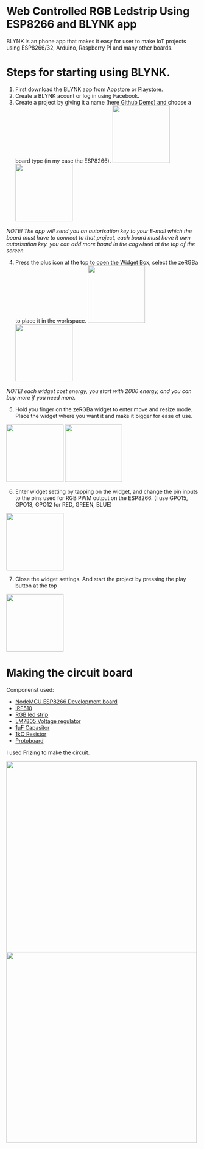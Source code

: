 # Web Controlled RGB Ledstrip Using ESP8266 and BLYNK app
BLYNK is an phone app that makes it easy for user to make IoT projects using ESP8266/32, Arduino, Raspberry PI and many other boards. 

# Steps for starting using BLYNK.

1. First download the BLYNK app from [Appstore](https://apps.apple.com/us/app/blynk-iot-for-arduino-esp32/id808760481) or [Playstore](https://play.google.com/store/apps/details?id=cc.blynk&hl=no). 
2. Create a BLYNK acount or log in using Facebook. 
3. Create a project by giving it a name (here Github Demo) and choose a board type (in my case the ESP8266).
<img src="img/1_Create_project.jpg" width="150">   <img src="img/2_Empty_project.jpg" width="150">

*NOTE! The app will send you an autorisation key to your E-mail which the board must have to connect to that project, each board must have it own autorisation key. you can add more board in the cogwheel at the top of the screen.*

4. Press the plus icon at the top to open the Widget Box, select the zeRGBa to place it in the workspace.
<img src="img/3_Select_item.jpg" width="150">    <img src="img/4_Insert_zeRGBa.jpg" width="150">

*NOTE! each widget cost energy, you start with 2000 energy, and you can buy more if you need more.*

5. Hold you finger on the zeRGBa widget to enter move and resize mode. Place the widget where you want it and make it bigger for ease of use. 

<img src="img/5_Resize_item.jpg" width="150">   <img src="img/6_Full_size.jpg" width="150">

6. Enter widget setting by tapping on the widget, and change the pin inputs to the pins used for RGB PWM output on the ESP8266. (I use GPO15, GPO13, GPO12 for RED, GREEN, BLUE)

<img src="img/7_zeRGBa_settings.jpg" width="150">

7. Close the widget settings. And start the project by pressing the play button at the top

<img src="img/8_Start_project.jpg" width="150">


# Making the circuit board
Componenst used:
* [NodeMCU ESP8266 Development board](https://www.ebay.com/sch/i.html?_from=R40&_trksid=m570.l1313&_nkw=nodemcu+esp8266+esp-12+v3&_sacat=65507&LH_TitleDesc=0&_osacat=65507&_odkw=nodemcu+esp8266+esp-12)
* [IRF510](https://www.ebay.com/sch/i.html?_from=R40&_trksid=m570.l1313&_nkw=irf510&_sacat=0&LH_TitleDesc=0&_osacat=0&_odkw=irf510n)
* [RGB led strip](https://www.ebay.com/sch/i.html?_from=R40&_trksid=m570.l1313&_nkw=5050+SMD+600+LED+RGB+&_sacat=0&LH_TitleDesc=0&_osacat=0&_odkw=2+x+5M+10M+5050+SMD+600+LED+RGB+Flexible+Strip+Light+Car+Auto+DC+12V+ED)
* [LM7805 Voltage regulator](https://www.ebay.com/sch/i.html?_from=R40&_trksid=m570.l1313&_nkw=lm7805cv&_sacat=0&LH_TitleDesc=0&_osacat=0&_odkw=lm7805)
* [1μF Capasitor](https://www.ebay.com/sch/i.html?_nkw=1uf+capacitor+electrolytic&_sop=15)
* [1kΩ Resistor](https://www.ebay.com/sch/i.html?_from=R40&_trksid=m570.l1313&_nkw=1k+resistor&_sacat=0)
* [Protoboard](https://www.ebay.com/sch/i.html?_from=R40&_trksid=m570.l1313&_nkw=protoboard+dot&_sacat=0&LH_TitleDesc=0&_osacat=0&_odkw=protoboard)

I used Frizing to make the circuit.

<img src="img/Breadboard.png" width="500">

<img src="img/Scematic.png" width="500">

